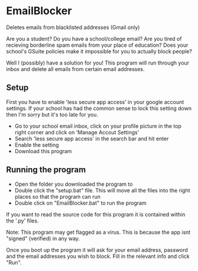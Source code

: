 # EmailBlocker
Deletes emails from blacklisted addresses (Gmail only)

Are you a student? Do you have a school/college email? Are you tired of recieving borderline spam emails from your place of education?
Does your school's GSuite policies make it impossible for you to actually block people?

Well I (possibly) have a solution for you! This program will run through your inbox and delete all emails from certain email addresses.


## Setup
First you have to enable 'less secure app access' in your google account settings.
If your school has had the common sense to lock this setting down then I'm sorry but it's too late for you.

* Go to your school email inbox, click on your profile picture in the top right corner and click on 'Manage Accout Settings'
* Search 'less secure app access' in the search bar and hit enter
* Enable the setting
* Download this program


## Running the program
* Open the folder you downloaded the program to
* Double click the "setup.bat" file. This will move all the files into the right places so that the program can run
* Double click on "EmailBlocker.bat" to run the program

If you want to read the source code for this program it is contained within the '.py' files.

Note: This program may get flagged as a virus. This is because the app isnt "signed" (verified) in any way.

Once you boot up the program it will ask for your email address, password and the email addresses you wish to block. Fill in the relevant info and click "Run".